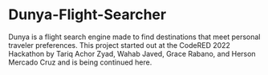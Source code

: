 # Dunya-Flight-Searcher
Dunya is a flight search engine made to find destinations that meet personal traveler preferences. 
This project started out at the CodeRED 2022 Hackathon by Tariq Achor Zyad, Wahab Javed, Grace Rabano, and Herson Mercado Cruz and is being continued here.
